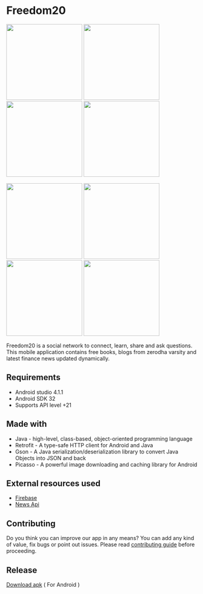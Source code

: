 # Freedom20

<p float="center">
  <img src="https://firebasestorage.googleapis.com/v0/b/freedom20-1dc06.appspot.com/o/readme%2FWhatsApp%20Image%202022-12-06%20at%208.06.31%20PM.jpeg?alt=media&token=fd9cc71b-2b6d-4ad2-85a9-efc3f8baceca" width="200">
  <img src="https://firebasestorage.googleapis.com/v0/b/freedom20-1dc06.appspot.com/o/readme%2FWhatsApp%20Image%202022-12-06%20at%208.06.34%20PM%20(1).jpeg?alt=media&token=30096e23-1288-4baa-86a9-0d98b3a915bc" width="200">
  <img src="https://firebasestorage.googleapis.com/v0/b/freedom20-1dc06.appspot.com/o/readme%2FWhatsApp%20Image%202022-12-06%20at%208.06.34%20PM.jpeg?alt=media&token=4386dc6c-6737-4704-9a81-44107a98a8e7" width="200">
  <img src="https://firebasestorage.googleapis.com/v0/b/freedom20-1dc06.appspot.com/o/readme%2FWhatsApp%20Image%202022-12-06%20at%208.06.33%20PM.jpeg?alt=media&token=53c97097-fbeb-427a-b27d-b0e21a1997a2" width="200">
</p>

<p float="center">
  <img src="https://firebasestorage.googleapis.com/v0/b/freedom20-1dc06.appspot.com/o/readme%2FWhatsApp%20Image%202022-12-06%20at%208.06.33%20PM%20(1).jpeg?alt=media&token=00e5b9a8-f5ac-4302-b674-1615db737f96" width="200">
  <img src="https://firebasestorage.googleapis.com/v0/b/freedom20-1dc06.appspot.com/o/readme%2FWhatsApp%20Image%202022-12-06%20at%208.06.32%20PM.jpeg?alt=media&token=2b510717-146d-46b2-aa33-16aad2b4b0f9" width="200">
  <img src="https://firebasestorage.googleapis.com/v0/b/freedom20-1dc06.appspot.com/o/readme%2FWhatsApp%20Image%202022-12-06%20at%208.06.32%20PM%20(2).jpeg?alt=media&token=ff2f5d7a-519f-4df3-b018-f2c78fffaaba" width="200">
  <img src="https://firebasestorage.googleapis.com/v0/b/freedom20-1dc06.appspot.com/o/readme%2FWhatsApp%20Image%202022-12-06%20at%208.06.32%20PM%20(1).jpeg?alt=media&token=89a83053-c7ea-4f92-a388-45a36f0594ca" width="200">
</p>


Freedom20 is a social network to connect, learn, share and ask questions. This mobile application contains free books, blogs from zerodha varsity and latest finance news updated dynamically.

## Requirements 
- Android studio 4.1.1
- Android SDK 32
- Supports API level +21


## Made with
* Java - high-level, class-based, object-oriented programming language
* Retrofit - A type-safe HTTP client for Android and Java
* Gson - A Java serialization/deserialization library to convert Java Objects into JSON and back
* Picasso - A powerful image downloading and caching library for Android


## External resources used 
- [Firebase](https://firebase.google.com/)
- [News Api](https://newsapi.org/)

## Contributing

Do you think you can improve our app in any means? You can add any kind of value, fix bugs or point out issues. Please read [contributing guide](https://github.com/adityasimant/Freedom20/blob/master/contributing.md) before proceeding.

## Release

[Download apk](https://github.com/adityasimant/Freedom20/releases/download/v1/freedom20.apk) ( For Android )
